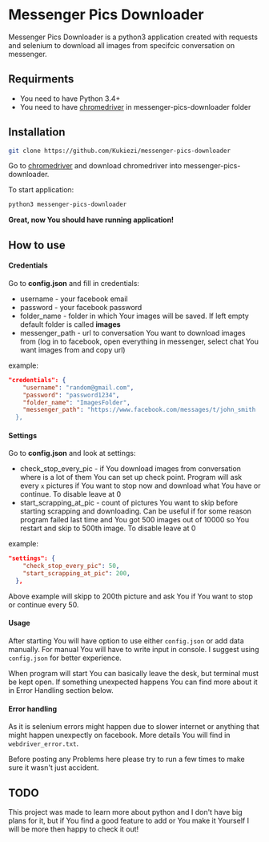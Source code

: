 # Messenger Pics Downloader

Messenger Pics Downloader is a python3 application created with requests and selenium to download all images from specifcic conversation on messenger.

## Requirments

* You need to have Python 3.4+
* You need to have [chromedriver] in messenger-pics-downloader folder

## Installation

```sh
git clone https://github.com/Kukiezi/messenger-pics-downloader
```
Go to [chromedriver] and download chromedriver into messenger-pics-downloader. 

To start application:

```sh
python3 messenger-pics-downloader
```
<b>Great, now You should have running application!</b>

## How to use

#### Credentials

Go to <b>config.json</b> and fill in credentials:

  - username - your facebook email
  - password - your facebook password
  - folder_name - folder in which Your images will be saved. If left empty default folder is called <b>images</b>
  - messenger_path - url to conversation You want to download images from (log in to facebook, open everything in messenger, select chat You want images from and copy url)

example:

```json
"credentials": {
    "username": "random@gmail.com",
    "password": "password1234",
    "folder_name": "ImagesFolder",
    "messenger_path": "https://www.facebook.com/messages/t/john_smith
  },
```

#### Settings

Go to <b>config.json</b> and look at settings:

  - check_stop_every_pic - if You download images from conversation where is a lot of them You can set up check point. Program will ask every `x` pictures if You want to stop now and download what You have or continue. To disable leave at 0
  - start_scrapping_at_pic - count of pictures You want to skip before starting scrapping and downloading. Can be useful if for some reason program failed last time and You got 500 images out of 10000 so You restart and skip to 500th image. To disable leave at 0


example:

```json
"settings": {
    "check_stop_every_pic": 50,
    "start_scrapping_at_pic": 200,
  },
```
Above example will skipp to 200th picture and ask You if You want to stop or continue every 50.

#### Usage

After starting You will have option to use either `config.json` or add data manually. For manual You will have to write input in console. I suggest using `config.json` for better experience.

When program will start You can basically leave the desk, but terminal must be kept open. If something unexpected happens You can find more about it in Error Handling section below.

#### Error handling

As it is selenium errors might happen due to slower internet or anything that might happen unexpectly on facebook. More details You will find in `webdriver_error.txt`. 

Before posting any Problems here please try to run a few times to make sure it wasn't just accident.

## TODO

This project was made to learn more about python and I don't have big plans for it, but if You find a good feature to add or You make it Yourself I will be more then happy to check it out!

   [chromedriver]: <https://sites.google.com/a/chromium.org/chromedriver/>

